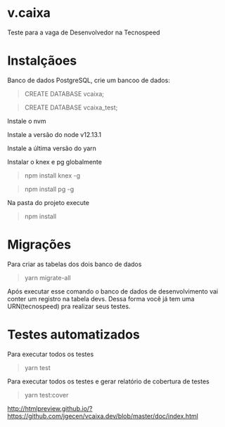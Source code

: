 # v.caixa

Teste para a vaga de Desenvolvedor na Tecnospeed

# Instalçãoes

Banco de dados PostgreSQL, crie um bancoo de dados:

> CREATE DATABASE vcaixa;

> CREATE DATABASE vcaixa_test;

Instale o nvm

Instale a versão do node v12.13.1

Instale a última versão do yarn

Instalar o knex e pg globalmente

> npm install knex -g

> npm install pg -g

Na pasta do projeto execute

> npm install

# Migrações

Para criar as tabelas dos dois banco de dados

> yarn migrate-all

Após executar esse comando o banco de dados de desenvolvimento vai conter um registro na tabela devs. Dessa forma você já tem uma URN(tecnospeed) pra realizar seus testes.



# Testes automatizados

Para executar todos os testes

> yarn test

Para executar todos os testes e gerar relatório de cobertura de testes

> yarn test:cover

http://htmlpreview.github.io/?https://github.com/jgecen/vcaixa.dev/blob/master/doc/index.html
